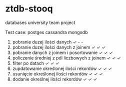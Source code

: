 # ztdb-stooq

databases university team project


Test case: postges cassandra mongodb
1. pobranie duzej ilości danych ✓ - - 
2. pobranie duzej ilości danych z joinem ✓ ✓ ✓
3. pobranie danych z joinem i posortowanie ✓ ✓ ✓
4. policzenie średniej z pól liczbowych z joinem ✓ ✓ ✓
5. filter po datach ✓ ✓ ✓
6. zupdatowanie określonej ilości rekordów ✓ ✓ ✓
7. usunięcie określonej ilości rekordów ✓ ✓ ✓
8. dodanie określnej ilości rekordów ✓ ✓ ✓ 